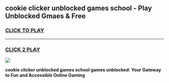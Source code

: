 
## cookie clicker unblocked games school - Play Unblocked Gmaes & Free
<h3>
<a href="https://premium.freeplayer.one?title=cookie_clicker_unblocked_games_school&ref=20F">CLICK TO PLAY</a></h3>
<hr>

<h3>
<a href="https://premium.freeplayer.one?title=cookie_clicker_unblocked_games_school&ref=20F">CLICK 2 PLAY</a>
  
</h3>

<a href="https://premium.freeplayer.one?title=cookie_clicker_unblocked_games_school&ref=20F/"><img src="https://clearcache.store/games.png"></a>


**cookie clicker unblocked games school games unblocked: Your Gateway to Fun and Accessible Online Gaming**
